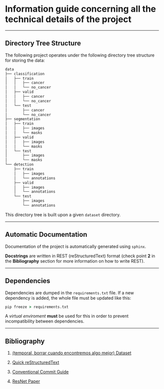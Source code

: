 # Information guide concerning all the technical details of the project

---

## Directory Tree Structure

The following project operates under the following directory tree structure for storing the data:

```cmd
data
├── classification
│   ├── train
│   │   ├── cancer
│   │   └── no_cancer
│   ├── valid
│   │   ├── cancer
│   │   └── no_cancer
│   └── test
│       ├── cancer
│       └── no_cancer
├── segmentation
│   ├── train
│   │   ├── images
│   │   └── masks
│   ├── valid
│   │   ├── images
│   │   └── masks
│   └── test
│       ├── images
│       └── masks
└── detection
    ├── train
    │   ├── images
    │   └── annotations
    ├── valid
    │   ├── images
    │   └── annotations
    └── test
        ├── images
        └── annotations
```

This directory tree is built upon a given ```dataset``` directory.

---

## Automatic Documentation

Documentation of the project is automatically generated using ```sphinx```.

**Docstrings** are written in REST (reStructuredText) format (check point **2** in the **Bibliography** section for more information on how to write REST).

---

## Dependencies

Dependencies are dumped in the ```requirements.txt``` file. If a new dependency is added, the whole file must be updated like this:

```cmd
pip freeze > requirements.txt
```

A *virtual enviroment* **must** be used for this in order to prevent incompatibility between dependencies.

---

## Bibliography

1. [(temporal, borrar cuando encontremos algo mejor) Dataset](https://universe.roboflow.com/upm-alyry/breast-cancer-bounding-box)

2. [Quick reStructuredText](https://docutils.sourceforge.io/docs/user/rst/quickref.html) 

3. [Conventional Commit Guide](https://www.conventionalcommits.org/en/v1.0.0/#summary)

4. [ResNet Paper](https://arxiv.org/abs/1512.03385)